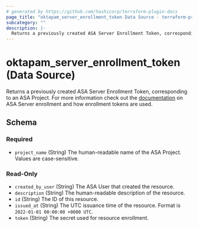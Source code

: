 ```yaml
---
# generated by https://github.com/hashicorp/terraform-plugin-docs
page_title: "oktapam_server_enrollment_token Data Source - terraform-provider-oktapam"
subcategory: ""
description: |-
  Returns a previously created ASA Server Enrollment Token, corresponding to an ASA Project. For more information check out the documentation https://help.okta.com/asa/en-us/Content/Topics/Adv_Server_Access/docs/setup/enrolling-a-server.htm on ASA Server enrollment and how enrollment tokens are used.
---
```


# oktapam_server_enrollment_token (Data Source)

Returns a previously created ASA Server Enrollment Token, corresponding to an ASA Project. For more information check out the [documentation](https://help.okta.com/asa/en-us/Content/Topics/Adv_Server_Access/docs/setup/enrolling-a-server.htm) on ASA Server enrollment and how enrollment tokens are used.



<!-- schema generated by tfplugindocs -->
## Schema

### Required

- `project_name` (String) The human-readable name of the ASA Project. Values are case-sensitive.

### Read-Only

- `created_by_user` (String) The ASA User that created the resource.
- `description` (String) The human-readable description of the resource.
- `id` (String) The ID of this resource.
- `issued_at` (String) The UTC issuance time of the resource. Format is `2022-01-01 00:00:00 +0000 UTC`.
- `token` (String) The secret used for resource enrollment.


